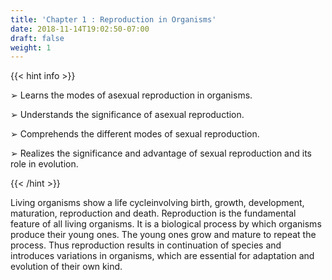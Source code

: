 ```yaml
---
title: 'Chapter 1 : Reproduction in Organisms'
date: 2018-11-14T19:02:50-07:00
draft: false
weight: 1
---
```

{{< hint info >}}

➢ Learns the modes of asexual reproduction in organisms.

➢ Understands the significance of asexual reproduction.

➢ Comprehends the different modes of sexual reproduction.

➢ Realizes the significance and advantage of sexual reproduction and its role in evolution.

{{< /hint >}}

Living organisms show a life cycleinvolving birth, growth, development, maturation, reproduction and death. Reproduction is the fundamental feature of all living organisms. It is a biological process by which organisms produce their young ones. The young ones grow and mature to repeat the process. Thus reproduction results in continuation of species and introduces variations in organisms, which are essential for adaptation and evolution of their own kind.